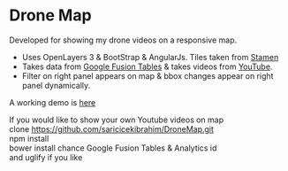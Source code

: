 # Drone Map  
Developed for showing my drone videos on a responsive map.

* Uses OpenLayers 3 & BootStrap & AngularJs. Tiles taken from [Stamen](http://maps.stamen.com)  
* Takes data from [Google Fusion Tables](https://goo.gl/4HxA6I) & takes videos from [YouTube](https://goo.gl/5F5EkS).    
* Filter on right panel appears on map & bbox changes appear on right panel dynamically.

A working demo is [here](http://dronemap.info)  

If you would like to show your own Youtube videos on map    
clone https://github.com/saricicekibrahim/DroneMap.git     
npm install  
bower install 
chance Google Fusion Tables & Analytics id  
and uglify if you like
